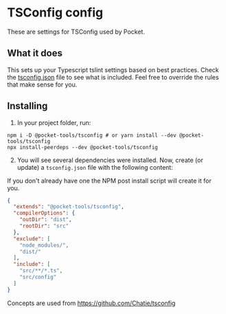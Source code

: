 # TSConfig config

These are settings for TSConfig used by Pocket.

## What it does

This sets up your Typescript tslint settings based on best practices. Check the [tsconfig.json](https://github.com/Pocket/tsconfig/blob/main/tsconfig.json) file to see what is included. Feel free to override the rules that make sense for you.

## Installing

1. In your project folder, run:

```
npm i -D @pocket-tools/tsconfig # or yarn install --dev @pocket-tools/tsconfig
npx install-peerdeps --dev @pocket-tools/tsconfig
```

2. You will see several dependencies were installed. Now, create (or update) a `tsconfig.json` file with the following content:

If you don't already have one the NPM post install script will create it for you.
```json
{
  "extends": "@pocket-tools/tsconfig",
  "compilerOptions": {
    "outDir": "dist",
    "rootDir": "src"
  },
  "exclude": [
    "node_modules/",
    "dist/"
  ],
  "include": [
    "src/**/*.ts",
    "src/config"
  ]
}
```

Concepts are used from https://github.com/Chatie/tsconfig